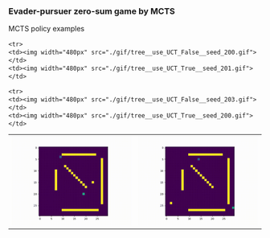 ### Evader-pursuer zero-sum game by MCTS

MCTS policy examples

<table style="width:100%; table-layout:fixed;">
  <tr>
    <td><img width="480px" src="./gif/goal_reached_1.gif"></td>
    <td><img width="480px" src="./gif/goal_not_reached.gif"></td>
  </tr>

    <tr>
    <td><img width="480px" src="./gif/tree__use_UCT_False__seed_200.gif"></td>
    <td><img width="480px" src="./gif/tree__use_UCT_True__seed_201.gif"></td>
  </tr>

    <tr>
    <td><img width="480px" src="./gif/tree__use_UCT_False__seed_203.gif"></td>
    <td><img width="480px" src="./gif/tree__use_UCT_True__seed_200.gif"></td>
  </tr>


</table>
